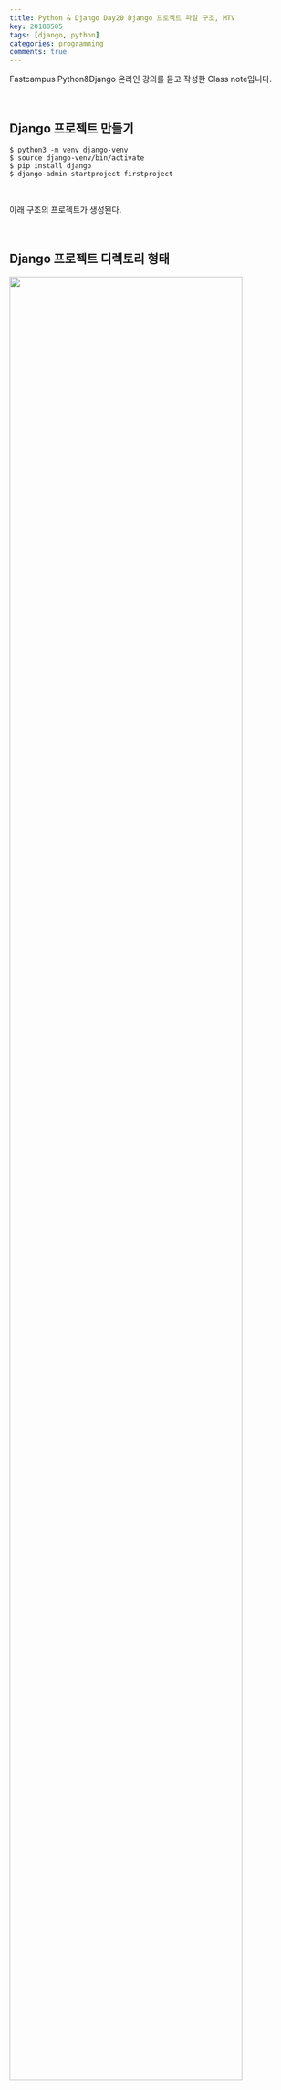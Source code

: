 ```yaml
---
title: Python & Django Day20 Django 프로젝트 파일 구조, MTV
key: 20180505
tags: [django, python]
categories: programming
comments: true
---
```


 Fastcampus Python&Django 온라인 강의를 듣고 작성한 Class note입니다.

<br>



## Django 프로젝트 만들기

```
$ python3 -m venv django-venv
$ source django-venv/bin/activate
$ pip install django
$ django-admin startproject firstproject
```

<br>

아래 구조의 프로젝트가 생성된다.

<br>

## Django 프로젝트 디렉토리 형태

<img src="https://raw.githubusercontent.com/lovesignal/img/master/programming/django/django_project.png" width="90%">

<br>

### manage.py

다양한 명령어를 수행시켜주는 매개체 역할을 한다.

<br>

### ______init______.py

파이썬 모듈로써 동작을 할 수 있다.

<br>

### settings.py

여러 설정들을 기억해 두는 파일.

<br>

### wigs.py

웹서버에 배포를 할때 설정파일들을 연결시켜주는 파이썬 파일.

<br><br>

## Django 앱 추가해보기

```
source ../django-env/bin/activate    # 가상환경 실행
python3 manage.py startapp myapp     # myapp 자리에 앱 이름 넣으면 됨
```

<img src="https://raw.githubusercontent.com/lovesignal/img/master/programming/django/django_myapp.png" width="90%">

<br><br>

## Django MTV

### Model

데이터 베이스 관리

### Template

사용자가 보는 화면(HTML, CSS 등)

### View

화면을 구성 통제. 데이터베이스와 템플릿을 연결

